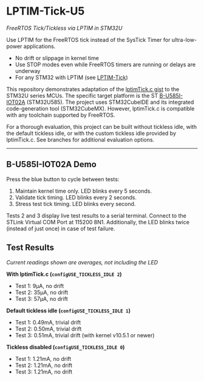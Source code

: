 # LPTIM-Tick-U5
*FreeRTOS Tick/Tickless via LPTIM in STM32U*

Use LPTIM for the FreeRTOS tick instead of the SysTick Timer for ultra-low-power applications.

- No drift or slippage in kernel time
- Use STOP modes even while FreeRTOS timers are running or delays are underway
- For any STM32 with LPTIM (see [LPTIM-Tick](https://github.com/jefftenney/LPTIM-Tick))

This repository demonstrates adaptation of the [lptimTick.c gist](https://gist.github.com/jefftenney/02b313fe649a14b4c75237f925872d72) to the STM32U series MCUs.  The specific target platform is the ST [B-U585I-IOT02A](https://www.st.com/en/evaluation-tools/b-u585i-iot02a.html) (STM32U585).  The project uses STM32CubeIDE and its integrated code-generation tool (STM32CubeMX).  However, lptimTick.c is compatible with any toolchain supported by FreeRTOS.

For a thorough evaluation, this project can be built without tickless idle, with the default tickless idle, or with the custom tickless idle provided by lptimTick.c.  See branches for additional evaluation options.

---

## B-U585I-IOT02A Demo

Press the blue button to cycle between tests:
1. Maintain kernel time only.  LED blinks every 5 seconds.
2. Validate tick timing.  LED blinks every 2 seconds.
3. Stress test tick timing.  LED blinks every second.

Tests 2 and 3 display live test results to a serial terminal.  Connect to the STLink Virtual COM Port at 115200 8N1.  Additionally, the LED blinks twice (instead of just once) in case of test failure.

## Test Results
*Current readings shown are averages, *not* including the LED*

__With lptimTick.c (`configUSE_TICKLESS_IDLE 2`)__

- Test 1: 9μA, no drift
- Test 2: 35μA, no drift
- Test 3: 57μA, no drift

__Default tickless idle (`configUSE_TICKLESS_IDLE 1`)__

- Test 1: 0.49mA, trivial drift
- Test 2: 0.50mA, trivial drift
- Test 3: 0.51mA, trivial drift (with kernel v10.5.1 or newer)

__Tickless disabled (`configUSE_TICKLESS_IDLE 0`)__

- Test 1: 1.21mA, no drift
- Test 2: 1.21mA, no drift
- Test 3: 1.21mA, no drift
